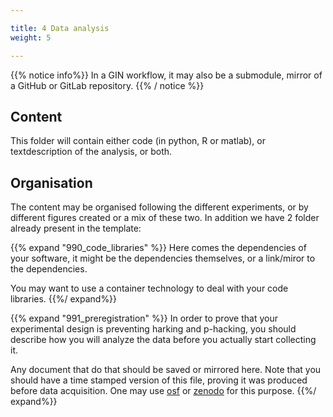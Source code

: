 ```yaml
---

title: 4 Data analysis
weight: 5

---
```


{{% notice info%}} In a GIN workflow, it may also be a
submodule, mirror of a GitHub or GitLab repository. {{% /
notice %}}

## Content

This folder will contain either code (in python, R or
matlab), or textdescription of the analysis, or both.

## Organisation

The content may be organised following the different
experiments, or by different figures created or a mix of
these two. In addition we have 2 folder already present in
the template:

{{% expand "990\_code\_libraries" %}} Here comes the
dependencies of your software, it might be the dependencies
themselves, or a link/miror to the dependencies.

You may want to use a container technology to deal with your
code libraries. {{%/ expand%}}

{{% expand "991\_preregistration" %}} In order to prove that
your experimental design is preventing harking and
p-hacking, you should describe how you will analyze the data
before you actually start collecting it.

Any document that do that should be saved or mirrored here.
Note that you should have a time stamped version of this
file, proving it was produced before data acquisition. One
may use [osf](https://osf.io/) or
[zenodo](https://zenodo.org/) for this purpose. {{%/
expand%}}
